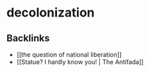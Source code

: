 # decolonization



## Backlinks

-   [[the question of national liberation]]
-   [[Statue? I hardly know you! | The Antifada]]
